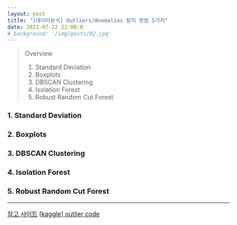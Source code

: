 ```yaml
---
layout: post
title: "[데이터분석] Outliers/Anomalies 탐지 방법 5가지"
date: 2021-07-22 22:00:0
# background: '/img/posts/02.jpg'
---
```

> Overview
> 1. Standard Deviation
> 2. Boxplots
> 3. DBSCAN Clustering
> 4. Isolation Forest
> 5. Robust Random Cut Forest

### 1. Standard Deviation

### 2. Boxplots

### 3. DBSCAN Clustering

### 4. Isolation Forest

### 5. Robust Random Cut Forest


---
[참고 사이트](https://towardsdatascience.com/5-ways-to-detect-outliers-that-every-data-scientist-should-know-python-code-70a54335a623)
[[kaggle] outlier code](https://www.kaggle.com/nareshbhat/outlier-the-silent-killer)
